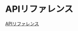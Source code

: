 # APIリファレンス
[APIリファレンス](https://github.com/kitao/pyxel/blob/main/docs/README.ja.md#api-%E3%83%AA%E3%83%95%E3%82%A1%E3%83%AC%E3%83%B3%E3%82%B9)

